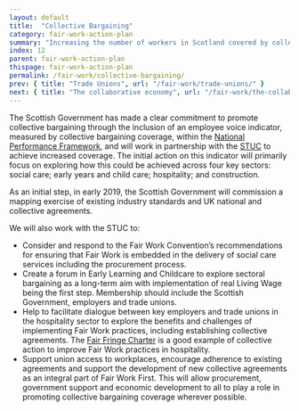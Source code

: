 ```yaml
---
layout: default
title:  "Collective Bargaining"
category: fair-work-action-plan
summary: "Increasing the number of workers in Scotland covered by collective bargaining."
index: 12
parent: fair-work-action-plan
thispage: fair-work-action-plan
permalink: /fair-work/collective-bargaining/
prev: { title: "Trade Unions", url: "/fair-work/trade-unions/" }
next: { title: "The collaborative economy", url: "/fair-work/the-collaborative-economy/" }
---
```


The Scottish Government has made a clear commitment to promote collective bargaining through the inclusion of an employee voice indicator, measured by collective bargaining coverage, within the [National Performance Framework](https://nationalperformance.gov.scot/), and will work in partnership with the [STUC](http://www.stuc.org.uk/) to achieve increased coverage.  The initial action on this indicator will primarily focus on exploring how this could be achieved across four key sectors: social care; early years and child care; hospitality; and construction.  

As an initial step, in early 2019, the Scottish Government will commission a mapping exercise of existing industry standards and UK national and collective agreements.

We will also work with the STUC to:
* Consider and respond to the Fair Work Convention’s recommendations for ensuring that Fair Work is embedded in the delivery of social care services including the procurement process.
* Create a forum in Early Learning and Childcare to explore sectoral bargaining as a long-term aim with implementation of real Living Wage being the first step.  Membership should include the Scottish Government, employers and trade unions.
* Help to facilitate dialogue between key employers and trade unions in the hospitality sector to explore the benefits and challenges of implementing Fair Work practices, including establishing collective agreements.  The [Fair Fringe Charter](https://www.fairfringe.org/the-charter/) is a good example of collective action to improve Fair Work practices in hospitality.
* Support union access to workplaces, encourage adherence to existing agreements and support the development of new collective agreements as an integral part of Fair Work First.  This will allow procurement, government support and economic development to all to play a role in promoting collective bargaining coverage wherever possible.
